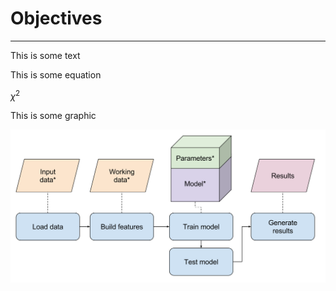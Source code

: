 # Objectives
***



This is some text



This is some equation

$\chi^2$



This is some graphic

![](/img/optimizable-parameters.svg)
